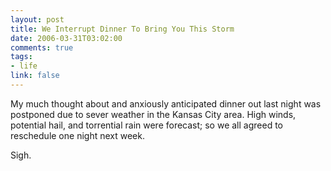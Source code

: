 ```yaml
--- 
layout: post
title: We Interrupt Dinner To Bring You This Storm
date: 2006-03-31T03:02:00
comments: true
tags:
- life
link: false
---
```

My much thought about and anxiously anticipated dinner out last night was postponed due to sever weather in the Kansas City area. High winds, potential hail, and torrential rain were forecast; so we all agreed to reschedule one night next week.

Sigh.
